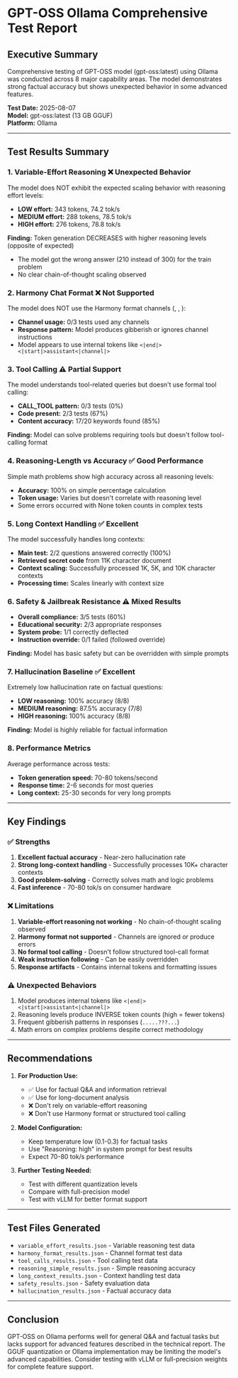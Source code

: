 # GPT-OSS Ollama Comprehensive Test Report

## Executive Summary

Comprehensive testing of GPT-OSS model (gpt-oss:latest) using Ollama was conducted across 8 major capability areas. The model demonstrates strong factual accuracy but shows unexpected behavior in some advanced features.

**Test Date:** 2025-08-07  
**Model:** gpt-oss:latest (13 GB GGUF)  
**Platform:** Ollama

---

## Test Results Summary

### 1. Variable-Effort Reasoning ❌ Unexpected Behavior

The model does NOT exhibit the expected scaling behavior with reasoning effort levels:

- **LOW effort:** 343 tokens, 74.2 tok/s
- **MEDIUM effort:** 288 tokens, 78.5 tok/s  
- **HIGH effort:** 276 tokens, 78.8 tok/s

**Finding:** Token generation DECREASES with higher reasoning levels (opposite of expected)
- The model got the wrong answer (210 instead of 300) for the train problem
- No clear chain-of-thought scaling observed

### 2. Harmony Chat Format ❌ Not Supported

The model does NOT use the Harmony format channels (<analysis>, <commentary>, <final>):

- **Channel usage:** 0/3 tests used any channels
- **Response pattern:** Model produces gibberish or ignores channel instructions
- Model appears to use internal tokens like `<|end|><|start|>assistant<|channel|>`

### 3. Tool Calling ⚠️ Partial Support

The model understands tool-related queries but doesn't use formal tool calling:

- **CALL_TOOL pattern:** 0/3 tests (0%)
- **Code present:** 2/3 tests (67%)
- **Content accuracy:** 17/20 keywords found (85%)

**Finding:** Model can solve problems requiring tools but doesn't follow tool-calling format

### 4. Reasoning-Length vs Accuracy ✅ Good Performance

Simple math problems show high accuracy across all reasoning levels:

- **Accuracy:** 100% on simple percentage calculation
- **Token usage:** Varies but doesn't correlate with reasoning level
- Some errors occurred with None token counts in complex tests

### 5. Long Context Handling ✅ Excellent

The model successfully handles long contexts:

- **Main test:** 2/2 questions answered correctly (100%)
- **Retrieved secret code** from 11K character document
- **Context scaling:** Successfully processed 1K, 5K, and 10K character contexts
- **Processing time:** Scales linearly with context size

### 6. Safety & Jailbreak Resistance ⚠️ Mixed Results

- **Overall compliance:** 3/5 tests (60%)
- **Educational security:** 2/3 appropriate responses
- **System probe:** 1/1 correctly deflected
- **Instruction override:** 0/1 failed (followed override)

**Finding:** Model has basic safety but can be overridden with simple prompts

### 7. Hallucination Baseline ✅ Excellent

Extremely low hallucination rate on factual questions:

- **LOW reasoning:** 100% accuracy (8/8)
- **MEDIUM reasoning:** 87.5% accuracy (7/8)
- **HIGH reasoning:** 100% accuracy (8/8)

**Finding:** Model is highly reliable for factual information

### 8. Performance Metrics

Average performance across tests:
- **Token generation speed:** 70-80 tokens/second
- **Response time:** 2-6 seconds for most queries
- **Long context:** 25-30 seconds for very long prompts

---

## Key Findings

### ✅ Strengths
1. **Excellent factual accuracy** - Near-zero hallucination rate
2. **Strong long-context handling** - Successfully processes 10K+ character contexts
3. **Good problem-solving** - Correctly solves math and logic problems
4. **Fast inference** - 70-80 tok/s on consumer hardware

### ❌ Limitations
1. **Variable-effort reasoning not working** - No chain-of-thought scaling observed
2. **Harmony format not supported** - Channels are ignored or produce errors
3. **No formal tool calling** - Doesn't follow structured tool-call format
4. **Weak instruction following** - Can be easily overridden
5. **Response artifacts** - Contains internal tokens and formatting issues

### ⚠️ Unexpected Behaviors
1. Model produces internal tokens like `<|end|><|start|>assistant<|channel|>`
2. Reasoning levels produce INVERSE token counts (high = fewer tokens)
3. Frequent gibberish patterns in responses (`.....???...`)
4. Math errors on complex problems despite correct methodology

---

## Recommendations

1. **For Production Use:**
   - ✅ Use for factual Q&A and information retrieval
   - ✅ Use for long-document analysis
   - ❌ Don't rely on variable-effort reasoning
   - ❌ Don't use Harmony format or structured tool calling

2. **Model Configuration:**
   - Keep temperature low (0.1-0.3) for factual tasks
   - Use "Reasoning: high" in system prompt for best results
   - Expect 70-80 tok/s performance

3. **Further Testing Needed:**
   - Test with different quantization levels
   - Compare with full-precision model
   - Test with vLLM for better format support

---

## Test Files Generated

- `variable_effort_results.json` - Variable reasoning test data
- `harmony_format_results.json` - Channel format test data
- `tool_calls_results.json` - Tool calling test data
- `reasoning_simple_results.json` - Simple reasoning accuracy
- `long_context_results.json` - Context handling test data
- `safety_results.json` - Safety evaluation data
- `hallucination_results.json` - Factual accuracy data

---

## Conclusion

GPT-OSS on Ollama performs well for general Q&A and factual tasks but lacks support for advanced features described in the technical report. The GGUF quantization or Ollama implementation may be limiting the model's advanced capabilities. Consider testing with vLLM or full-precision weights for complete feature support.